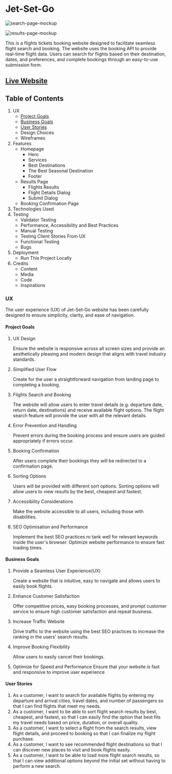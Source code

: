 # Jet-Set-Go

![search-page-mockup](https://github.com/user-attachments/assets/d06d3a2b-1253-4c8b-9b07-6bdd96346746)

![results-page-mockup](https://github.com/user-attachments/assets/24220174-0a1f-4045-ae23-49e2954ca9da)

This is a flights tickets booking website designed to facilitate seamless flight search and booking. The website uses the booking API to provide real-time flight data. Users can search for flights based on their  destination, dates, and preferences, and complete bookings through an easy-to-use submission form.

## [Live Website](https://jet-set-go-florin-miron.netlify.app/)
## Table of Contents
1. UX
    - [Project Goals](#project-goals)
    - [Business Goals](#business-goals)
    - [User Stories](#user-stories)
    - Design Choices
    - Wireframes
2. Features
    - Homepage
      - Hero
      - Services
      - Best Destinations
      - The Best Seasonal Destination
      - Footer
    - Results Page
      - Flights Results
      - Flight Details Dialog
      - Submit Dialog
    - Booking Confirmation Page
3. Technologies Used
4. Testing
    - Validator Testing
    - Performance, Accessibility and Best Practices
    - Manual Testing
    - Testing Client Stories From UX
    - Functional Testing
    - Bugs
5. Deployment
    - Run This Project Locally
6. Credits
    - Content
    - Media
    - Code
    - Inspirations
### UX
The user experience (UX) of Jet-Set-Go website has been carefully designed to ensure simplicity, clarity, and ease of navigation.
#### Project Goals
1. UX Design
   
   Ensure the website is responsive across all screen sizes and provide an aesthetically pleasing and modern design that aligns with travel industry standards.
2. Simplified User Flow

   Create for the user a straightforward navigation from landing page to completing a booking.
3. Flights Search and Booking
   
   The website will allow users to enter travel details (e.g. departure date, return date, destinations) and receive available flight options. The flight search feature will provide the user with all the relevant details.
4. Error Prevention and Handling
   
   Prevent errors during the booking process and ensure users are guided appropriately if errors occur.
5. Booking Confirmation
    
   After users complete their bookings they will be redirected to a confirmation page.
6. Sorting Options
    
   Users will be provided with different sort options. Sorting options will allow users to view results by the best, cheapest and fastest.
7. Accessibility Considerations

   Make the website accessible to all users, including those with disabilities.
8. SEO Optimisation and Performance

   Implement the best SEO practices ro tank well for relevant keywords inside the user's browser. Optimize website performance to ensure fast loading times.
#### Business Goals
1. Provide a Seamless User Experience(UX)

   Create a website that is intuitive, easy to navigate and allows users to easily book flights.

2. Enhance Customer Satisfaction

   Offer competitive prices, easy booking processes, and prompt customer service to ensure high customer satisfaction and repeat business.
3. Increase Traffic Website

   Drive traffic to the website using the best SEO practices to increase the ranking in the users' search results.
4. Improve Booking Flexibility

   Allow users to easily cancel their bookings.

5. Optimize for Speed and Performance
   Ensure that your website is fast and responsive to improve user experience
#### User Stories
1. As a customer, I want to search for available flights by entering my departure and arrival cities, travel dates, and number of passengers so that I can find flights that meet my needs.
2. As a customer, I want to be able to sort flight search results by best, cheapest, and fastest, so that I can easily find the option that best fits my travel needs based on price, duration, or overall quality.
3. As a customer, I want to select a flight from the search results, view flight details, and proceed to booking so that I can finalize my flight purchase.
4. As a customer, I want to see recommended flight destinations so that I can discover new places to visit and book flights easily.
5. As a customer, I want to be able to load more flight search results, so that I can view additional options beyond the initial set without having to perform a new search.
